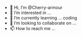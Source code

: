- 👋 Hi, I’m @Cherry-armour
- 👀 I’m interested in ...
- 🌱 I’m currently learning ... coding
- 💞️ I’m looking to collaborate on ...
- 📫 How to reach me ...

<!---
Cherry-armour/Cherry-armour is a ✨ special ✨ repository because its `README.md` (this file) appears on your GitHub profile.
You can click the Preview link to take a look at your changes.
--->
